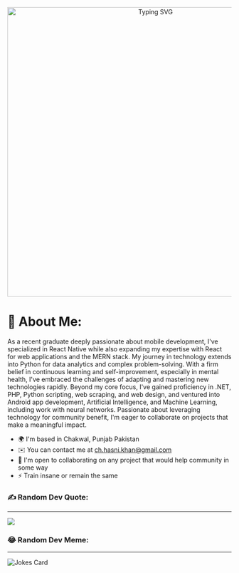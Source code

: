 <p align="center">
  <img src="https://readme-typing-svg.demolab.com/?lines=Hi+👋+My+name+is+HASSAN+NAWAZ;Call+me+😎+HASNI+😎;I+Am+In+😍LOVE😍+With+🙈+👀+🙈+👀;<-------😍+Coding+😍+------->" alt="Typing SVG" width=650>
</p> 

<p align="center">
  <h1>💫 About Me:</h1>
</p>

  As a recent graduate deeply passionate about mobile development, I've specialized in React Native while also expanding my expertise with React for web applications and the MERN stack. My journey in technology extends into Python for data analytics and complex problem-solving. With a firm belief in continuous learning and self-improvement, especially in mental health, I've embraced the challenges of adapting and mastering new technologies rapidly. Beyond my core focus, I've gained proficiency in .NET, PHP, Python scripting, web scraping, and web design, and ventured into Android app development, Artificial Intelligence, and Machine Learning, including work with neural networks. Passionate about leveraging technology for community benefit, I'm eager to collaborate on projects that make a meaningful impact.<br>
  * 🌍  I'm based in Chakwal, Punjab Pakistan<br>
  * ✉️  You can contact me at <a href="mailto:ch.hasni.khan@gmail.com">ch.hasni.khan@gmail.com</a><br>
  * 🤝  I'm open to collaborating on any project that would help community in some way<br>
  * ⚡  Train insane or remain the same

### ✍️ Random Dev Quote:
------------------
![](https://quotes-github-readme.vercel.app/api?type=horizontal&theme=gruvbox)<br/>

### 😂 Random Dev Meme:
------------------
![Jokes Card](https://readme-jokes.vercel.app/api)<br/>
